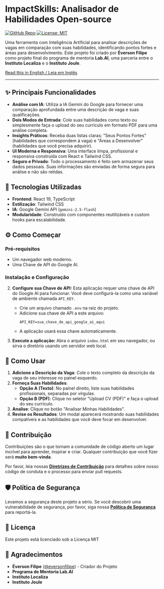 # ImpactSkills: Analisador de Habilidades Open-source

[![GitHub Repo](https://img.shields.io/badge/GitHub-Ver%20C%C3%B3digo-blue?logo=github)](https://github.com/eversonfilipe/ImpactSkills-Open-source-Analyzer)
[![License: MIT](https://img.shields.io/badge/License-MIT-blue.svg)](https://opensource.org/licenses/MIT)

Uma ferramenta com Inteligência Artificial para analisar descrições de vagas em comparação com suas habilidades, identificando pontos fortes e áreas para desenvolvimento. Este projeto foi criado por **Éverson Filipe** como projeto final do programa de mentoria **Lab.AI**, uma parceria entre o **Instituto Localiza** e o **Instituto Joule**.

[Read this in English / Leia em Inglês](./README.md)

---

## ✨ Principais Funcionalidades

- **Análise com IA**: Utiliza a IA Gemini do Google para fornecer uma comparação aprofundada entre uma descrição de vaga e suas qualificações.
- **Dois Modos de Entrada**: Cole suas habilidades como texto ou simplesmente faça o upload do seu currículo em formato PDF para uma análise completa.
- **Insights Práticos**: Receba duas listas claras: "Seus Pontos Fortes" (habilidades que correspondem à vaga) e "Áreas a Desenvolver" (habilidades que você precisa adquirir).
- **UI Moderna e Responsiva**: Uma interface limpa, profissional e responsiva construída com React e Tailwind CSS.
- **Seguro e Privado**: Todo o processamento é feito sem armazenar seus dados pessoais. Suas informações são enviadas de forma segura para análise e não são retidas.

## 🚀 Tecnologias Utilizadas

- **Frontend**: React 19, TypeScript
- **Estilização**: Tailwind CSS
- **IA**: Google Gemini API (`gemini-2.5-flash`)
- **Modularidade**: Construído com componentes reutilizáveis e custom hooks para escalabilidade.

## ⚙️ Como Começar

### Pré-requisitos

- Um navegador web moderno.
- Uma Chave de API do Google AI.

### Instalação e Configuração


2.  **Configure sua Chave de API:**
    Esta aplicação requer uma chave de API do Google AI para funcionar. Você deve configurá-la como uma variável de ambiente chamada `API_KEY`.

    - Crie um arquivo chamado `.env` na raiz do projeto.
    - Adicione sua chave de API a este arquivo:
      ```
      API_KEY=sua_chave_de_api_google_ai_aqui
      ```
    - A aplicação usará essa chave automaticamente.

3.  **Execute a aplicação:**
    Abra o arquivo `index.html` em seu navegador, ou sirva o diretório usando um servidor web local.

## 📖 Como Usar

1.  **Adicione a Descrição da Vaga**: Cole o texto completo da descrição da vaga de seu interesse no painel esquerdo.
2.  **Forneça Suas Habilidades**:
    - **Opção A (Texto)**: No painel direito, liste suas habilidades profissionais, separadas por vírgulas.
    - **Opção B (PDF)**: Clique no seletor "Upload CV (PDF)" e faça o upload do seu currículo.
3.  **Analise**: Clique no botão "Analisar Minhas Habilidades".
4.  **Revise os Resultados**: Um modal aparecerá mostrando suas habilidades compatíveis e as habilidades que você deve focar em desenvolver.

## 🤝 Contribuição

Contribuições são o que tornam a comunidade de código aberto um lugar incrível para aprender, inspirar e criar. Qualquer contribuição que você fizer será **muito bem-vinda**.

Por favor, leia nossas [**Diretrizes de Contribuição**](./docs/CONTRIBUTING-PT.md) para detalhes sobre nosso código de conduta e o processo para enviar pull requests.

## 🛡️ Política de Segurança

Levamos a segurança deste projeto a sério. Se você descobrir uma vulnerabilidade de segurança, por favor, siga nossa [**Política de Segurança**](./docs/SECURITY-PT.md) para reportá-la.

## 📄 Licença

Este projeto está licenciado sob a Licença MIT

## 🙏 Agradecimentos

- **Éverson Filipe** ([@eversonfilipe](https://github.com/eversonfilipe)) - Criador do Projeto
- **Programa de Mentoria Lab.AI**
- **Instituto Localiza**
- **Instituto Joule**